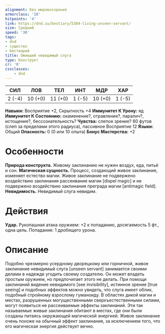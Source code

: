 ```yaml
---
alignment: без мировоззрения
armorclass: '10'
hitpoints: '4'
link: https://dnd.su/bestiary/5384-living-unseen-servant/
size: Средний
speed: '30'
tags:
- dnd
- существо
- бестиарий
title: Оживший невидимый слуга
type: Конструкт
cr: '0'
cssclasses:
    - dnd
---
```



| СИЛ | ЛОВ | ТЕЛ | ИНТ | МДР | ХАР |
|---|---|---|---|---|---|
| 2 (-4) | 10 (+0) | 11 (+0) | 1 (-5) | 10 (+0) | 1 (-5) |
**Навыки:** Восприятие +2, Скрытность +4
**Иммунитет К Урону:** яд
**Иммунитет К Состоянию:** окаменение?, отравление?, паралич?, истощение?, бессознательность?
**Чувства:** слепое зрение? 60 футов (слеп за пределами этого радиуса), пассивное Восприятие 12
**Языки:** Общий
**Опасность:** 0 (0 или 10 опыта)
**Бонус Мастерства:** +2


# Особенности
**Природа конструкта.** Живому заклинанию не нужен воздух, еда, питьё и сон.
**Магическая сущность.** Процесс, создающий живое заклинание, изменяет естество магии. Живое заклинание не подвержено воздействию заклинания рассеивание магии [dispel magic] и не подвержено воздействию заклинания преграда магии [antimagic field].
**Невидимость.** Невидимый слуга невидим.


# Действия
**Удар.** Рукопашная атака оружием: +2 к попаданию, досягаемость 5 фт., одна цель. Попадание: 1 дробящего урона.


# Описание
Подобно чрезмерно усердному дворецкому или горничной, живое заклинание невидимый слуга [unseen servant] занимается своими делами в надежде угодить своему создателю. Он может владеть простым оружием, но предпочитает этого не делать. При помощи заклинаний видение невидимого [see invisibility], истинное зрение [true seeing] и подобных эффектов можно увидеть, что слуга имеет облик, подобный стройному взрослому гуманоиду. В областях дикой магии и местах, разрушенных могущественными сверхъестественными силами, могут появиться не рассеиваемые эффекты заклинаний. Эти так называемые живые заклинания обитают в местах, где они были созданы питаясь окружающей магической энергией. Живое заклинание очень похоже на обычный эффект заклинания, за исключением того, что его магическая энергия действует вечно.